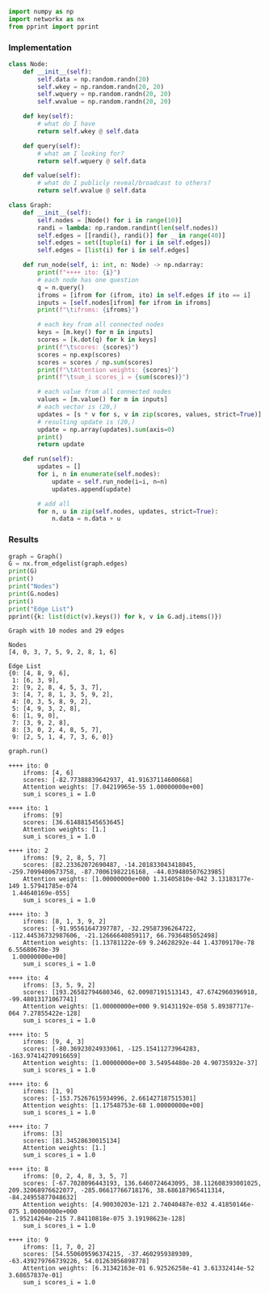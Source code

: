 ```python
import numpy as np
import networkx as nx
from pprint import pprint
```

### Implementation


```python
class Node:
    def __init__(self):
        self.data = np.random.randn(20)
        self.wkey = np.random.randn(20, 20)
        self.wquery = np.random.randn(20, 20)
        self.wvalue = np.random.randn(20, 20)

    def key(self):
        # what do I have
        return self.wkey @ self.data

    def query(self):
        # what am I looking for?
        return self.wquery @ self.data

    def value(self):
        # what do I publicly reveal/broadcast to others?
        return self.wvalue @ self.data
```


```python
class Graph:
    def __init__(self):
        self.nodes = [Node() for i in range(10)]
        randi = lambda: np.random.randint(len(self.nodes))
        self.edges = [[randi(), randi()] for _ in range(40)]
        self.edges = set([tuple(i) for i in self.edges])
        self.edges = [list(i) for i in self.edges]

    def run_node(self, i: int, n: Node) -> np.ndarray:
        print(f"++++ ito: {i}")
        # each node has one question
        q = n.query()
        ifroms = [ifrom for (ifrom, ito) in self.edges if ito == i]
        inputs = [self.nodes[ifrom] for ifrom in ifroms]
        print(f"\tifroms: {ifroms}")

        # each key from all connected nodes
        keys = [m.key() for m in inputs]
        scores = [k.dot(q) for k in keys]
        print(f"\tscores: {scores}")
        scores = np.exp(scores)
        scores = scores / np.sum(scores)
        print(f"\tAttention weights: {scores}")
        print(f"\tsum_i scores_i = {sum(scores)}")

        # each value from all connected nodes
        values = [m.value() for m in inputs]
        # each vector is (20,)
        updates = [s * v for s, v in zip(scores, values, strict=True)]
        # resulting update is (20,)
        update = np.array(updates).sum(axis=0)
        print()
        return update

    def run(self):
        updates = []
        for i, n in enumerate(self.nodes):
            update = self.run_node(i=i, n=n)
            updates.append(update)

        # add all
        for n, u in zip(self.nodes, updates, strict=True):
            n.data = n.data + u
```

### Results


```python
graph = Graph()
G = nx.from_edgelist(graph.edges)
print(G)
print()
print("Nodes")
print(G.nodes)
print()
print("Edge List")
pprint({k: list(dict(v).keys()) for k, v in G.adj.items()})
```

    Graph with 10 nodes and 29 edges
    
    Nodes
    [4, 0, 3, 7, 5, 9, 2, 8, 1, 6]
    
    Edge List
    {0: [4, 8, 9, 6],
     1: [6, 3, 9],
     2: [9, 2, 8, 4, 5, 3, 7],
     3: [4, 7, 8, 1, 3, 5, 9, 2],
     4: [0, 3, 5, 8, 9, 2],
     5: [4, 9, 3, 2, 8],
     6: [1, 9, 0],
     7: [3, 9, 2, 8],
     8: [3, 0, 2, 4, 8, 5, 7],
     9: [2, 5, 1, 4, 7, 3, 6, 0]}



```python
graph.run()
```

    ++++ ito: 0
    	ifroms: [4, 6]
    	scores: [-82.77388839642937, 41.91637114600668]
    	Attention weights: [7.04219965e-55 1.00000000e+00]
    	sum_i scores_i = 1.0
    
    ++++ ito: 1
    	ifroms: [9]
    	scores: [36.614881545653645]
    	Attention weights: [1.]
    	sum_i scores_i = 1.0
    
    ++++ ito: 2
    	ifroms: [9, 2, 8, 5, 7]
    	scores: [82.23362072690487, -14.201833043418045, -259.7099400673758, -87.70061982216168, -44.039480507623985]
    	Attention weights: [1.00000000e+000 1.31405810e-042 3.13183177e-149 1.57941785e-074
     1.44640169e-055]
    	sum_i scores_i = 1.0
    
    ++++ ito: 3
    	ifroms: [8, 1, 3, 9, 2]
    	scores: [-91.95561647397787, -32.29587396264722, -112.44536732987606, -21.12666640859117, 66.7936485052498]
    	Attention weights: [1.13781122e-69 9.24628292e-44 1.43709170e-78 6.55680678e-39
     1.00000000e+00]
    	sum_i scores_i = 1.0
    
    ++++ ito: 4
    	ifroms: [3, 5, 9, 2]
    	scores: [193.26582794680346, 62.00987191513143, 47.6742960396918, -99.48013171067741]
    	Attention weights: [1.00000000e+000 9.91431192e-058 5.89387717e-064 7.27855422e-128]
    	sum_i scores_i = 1.0
    
    ++++ ito: 5
    	ifroms: [9, 4, 3]
    	scores: [-80.36923024933061, -125.15411273964283, -163.97414270916659]
    	Attention weights: [1.00000000e+00 3.54954480e-20 4.90735932e-37]
    	sum_i scores_i = 1.0
    
    ++++ ito: 6
    	ifroms: [1, 9]
    	scores: [-153.75267615934996, 2.661427187515301]
    	Attention weights: [1.17548753e-68 1.00000000e+00]
    	sum_i scores_i = 1.0
    
    ++++ ito: 7
    	ifroms: [3]
    	scores: [81.34528630015134]
    	Attention weights: [1.]
    	sum_i scores_i = 1.0
    
    ++++ ito: 8
    	ifroms: [0, 2, 4, 8, 3, 5, 7]
    	scores: [-67.7028096443193, 136.6460724643095, 38.112608393001025, 209.32068976622077, -285.06617766718176, 38.686187965411314, -84.24955877048632]
    	Attention weights: [4.90030203e-121 2.74040487e-032 4.41850146e-075 1.00000000e+000
     1.95214264e-215 7.84110818e-075 3.19198623e-128]
    	sum_i scores_i = 1.0
    
    ++++ ito: 9
    	ifroms: [1, 7, 0, 2]
    	scores: [54.550609596374215, -37.4602959389309, -63.439279766739226, 54.01263056898778]
    	Attention weights: [6.31342163e-01 6.92526258e-41 3.61332414e-52 3.68657837e-01]
    	sum_i scores_i = 1.0
    

